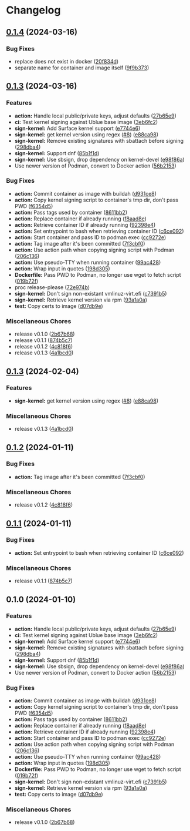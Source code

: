 # Changelog

## [0.1.4](https://github.com/atomic-studio-org/kernel-signer-docker/compare/v0.1.3...v0.1.4) (2024-03-16)


### Bug Fixes

* replace does not exist in docker ([20f834d](https://github.com/atomic-studio-org/kernel-signer-docker/commit/20f834d5dad86174ed5538648d7c9ee2eb5ef3c1))
* separate name for container and image itself ([9f9b373](https://github.com/atomic-studio-org/kernel-signer-docker/commit/9f9b37396e03ee4fb310958fca353744307c18b4))

## [0.1.3](https://github.com/atomic-studio-org/kernel-signer-docker/compare/v0.1.3...v0.1.3) (2024-03-16)


### Features

* **action:** Handle local public/private keys, adjust defaults ([27b65e9](https://github.com/atomic-studio-org/kernel-signer-docker/commit/27b65e99eeb106cd3aa8d7edfa3ca457cb2bac64))
* **ci:** Test kernel signing against Ublue base image ([3eb6fc2](https://github.com/atomic-studio-org/kernel-signer-docker/commit/3eb6fc298e4600cc97cd26ede9f55d95a8490f25))
* **sign-kernel:** Add Surface kernel support ([e7744e6](https://github.com/atomic-studio-org/kernel-signer-docker/commit/e7744e61f2a24d94688a39f6586498aae8efe6c8))
* **sign-kernel:** get kernel version using regex ([#8](https://github.com/atomic-studio-org/kernel-signer-docker/issues/8)) ([e88ca98](https://github.com/atomic-studio-org/kernel-signer-docker/commit/e88ca98f2f8453aef73aafe3827c873d47926d75))
* **sign-kernel:** Remove existing signatures with sbattach before signing ([298dba4](https://github.com/atomic-studio-org/kernel-signer-docker/commit/298dba4891a9c391a69b5e9f02cbc968aa69f004))
* **sign-kernel:** Support dnf ([85b1f1d](https://github.com/atomic-studio-org/kernel-signer-docker/commit/85b1f1d57dedb20199e20f18347dbc0922fc7d67))
* **sign-kernel:** Use sbsign, drop dependency on kernel-devel ([e98f86a](https://github.com/atomic-studio-org/kernel-signer-docker/commit/e98f86ac1097f0e4f07ad0fc0715bf5d6d890e58))
* Use newer version of Podman, convert to Docker action ([56b2153](https://github.com/atomic-studio-org/kernel-signer-docker/commit/56b2153b3c0c01d3761f8e4c820736abcf3cb17b))


### Bug Fixes

* **action:** Commit container as image with buildah ([d931ce8](https://github.com/atomic-studio-org/kernel-signer-docker/commit/d931ce87b915d52c0739a9b20ab142406b2eefb3))
* **action:** Copy kernel signing script to container's tmp dir, don't pass PWD ([f6354d5](https://github.com/atomic-studio-org/kernel-signer-docker/commit/f6354d5e021cf4df395ceccc326bbc8f93515c61))
* **action:** Pass tags used by container ([8611bb2](https://github.com/atomic-studio-org/kernel-signer-docker/commit/8611bb2b3dec7570862dfd0da08e678886d612f8))
* **action:** Replace container if already running ([f8aad8e](https://github.com/atomic-studio-org/kernel-signer-docker/commit/f8aad8e48ecdf3483b9c355f4874024c591df08a))
* **action:** Retrieve container ID if already running ([92398e4](https://github.com/atomic-studio-org/kernel-signer-docker/commit/92398e4ac8329da70b2295acd9366be5d8f6ae78))
* **action:** Set entrypoint to bash when retrieving container ID ([c6ce092](https://github.com/atomic-studio-org/kernel-signer-docker/commit/c6ce09237eae9bc59c76622c4f8b3189ade3b8aa))
* **action:** Start container and pass ID to podman exec ([cc9272e](https://github.com/atomic-studio-org/kernel-signer-docker/commit/cc9272e5bc077e722688cca6134d1d836b0a1213))
* **action:** Tag image after it's been committed ([7f3cbf0](https://github.com/atomic-studio-org/kernel-signer-docker/commit/7f3cbf0995551633c8fe4eb3aa76958d0ae4b5bc))
* **action:** Use action path when copying signing script with Podman ([206c136](https://github.com/atomic-studio-org/kernel-signer-docker/commit/206c136e2a31fd8512b8e1447f99eedccdcc612a))
* **action:** Use pseudo-TTY when running container ([99ac428](https://github.com/atomic-studio-org/kernel-signer-docker/commit/99ac428d4a11943089cc06e8f01f3c881d426b68))
* **action:** Wrap input in quotes ([198d305](https://github.com/atomic-studio-org/kernel-signer-docker/commit/198d3051467e57525741e88b8772606d39e38724))
* **Dockerfile:** Pass PWD to Podman, no longer use wget to fetch script ([019b72f](https://github.com/atomic-studio-org/kernel-signer-docker/commit/019b72fb9bd231bb0f2ffdb4db28068ccf0dddba))
* proc release-please ([72e974b](https://github.com/atomic-studio-org/kernel-signer-docker/commit/72e974bf837c8ff9f44ec65b6cda4f7b8818d5fb))
* **sign-kernel:** Don't sign non-existant vmlinuz-virt.efi ([c7391b5](https://github.com/atomic-studio-org/kernel-signer-docker/commit/c7391b578a5709126bef4487c28c761c2630cd8b))
* **sign-kernel:** Retrieve kernel version via rpm ([93a1a0a](https://github.com/atomic-studio-org/kernel-signer-docker/commit/93a1a0a489d3a24b369289ac014d53309d7f82c3))
* **test:** Copy certs to image ([d07db9e](https://github.com/atomic-studio-org/kernel-signer-docker/commit/d07db9ec605268e412b5a6f469b3a69dbd352931))


### Miscellaneous Chores

* release v0.1.0 ([2b67b68](https://github.com/atomic-studio-org/kernel-signer-docker/commit/2b67b68373572821e55c094954d1bdf71f0982a1))
* release v0.1.1 ([874b5c7](https://github.com/atomic-studio-org/kernel-signer-docker/commit/874b5c73915fce087a89bc01ce331ba99d6301af))
* release v0.1.2 ([4c818f6](https://github.com/atomic-studio-org/kernel-signer-docker/commit/4c818f61524c8e5756f39872fe85de90c6db8d4d))
* release v0.1.3 ([4a1bcd0](https://github.com/atomic-studio-org/kernel-signer-docker/commit/4a1bcd0e19ce56ece0f178e34c4079e771e62301))

## [0.1.3](https://github.com/EyeCantCU/kernel-signer/compare/v0.1.2...v0.1.3) (2024-02-04)


### Features

* **sign-kernel:** get kernel version using regex ([#8](https://github.com/EyeCantCU/kernel-signer/issues/8)) ([e88ca98](https://github.com/EyeCantCU/kernel-signer/commit/e88ca98f2f8453aef73aafe3827c873d47926d75))


### Miscellaneous Chores

* release v0.1.3 ([4a1bcd0](https://github.com/EyeCantCU/kernel-signer/commit/4a1bcd0e19ce56ece0f178e34c4079e771e62301))

## [0.1.2](https://github.com/EyeCantCU/kernel-signer/compare/v0.1.1...v0.1.2) (2024-01-11)


### Bug Fixes

* **action:** Tag image after it's been committed ([7f3cbf0](https://github.com/EyeCantCU/kernel-signer/commit/7f3cbf0995551633c8fe4eb3aa76958d0ae4b5bc))


### Miscellaneous Chores

* release v0.1.2 ([4c818f6](https://github.com/EyeCantCU/kernel-signer/commit/4c818f61524c8e5756f39872fe85de90c6db8d4d))

## [0.1.1](https://github.com/EyeCantCU/kernel-signer/compare/v0.1.0...v0.1.1) (2024-01-11)


### Bug Fixes

* **action:** Set entrypoint to bash when retrieving container ID ([c6ce092](https://github.com/EyeCantCU/kernel-signer/commit/c6ce09237eae9bc59c76622c4f8b3189ade3b8aa))


### Miscellaneous Chores

* release v0.1.1 ([874b5c7](https://github.com/EyeCantCU/kernel-signer/commit/874b5c73915fce087a89bc01ce331ba99d6301af))

## 0.1.0 (2024-01-10)


### Features

* **action:** Handle local public/private keys, adjust defaults ([27b65e9](https://github.com/EyeCantCU/kernel-signer/commit/27b65e99eeb106cd3aa8d7edfa3ca457cb2bac64))
* **ci:** Test kernel signing against Ublue base image ([3eb6fc2](https://github.com/EyeCantCU/kernel-signer/commit/3eb6fc298e4600cc97cd26ede9f55d95a8490f25))
* **sign-kernel:** Add Surface kernel support ([e7744e6](https://github.com/EyeCantCU/kernel-signer/commit/e7744e61f2a24d94688a39f6586498aae8efe6c8))
* **sign-kernel:** Remove existing signatures with sbattach before signing ([298dba4](https://github.com/EyeCantCU/kernel-signer/commit/298dba4891a9c391a69b5e9f02cbc968aa69f004))
* **sign-kernel:** Support dnf ([85b1f1d](https://github.com/EyeCantCU/kernel-signer/commit/85b1f1d57dedb20199e20f18347dbc0922fc7d67))
* **sign-kernel:** Use sbsign, drop dependency on kernel-devel ([e98f86a](https://github.com/EyeCantCU/kernel-signer/commit/e98f86ac1097f0e4f07ad0fc0715bf5d6d890e58))
* Use newer version of Podman, convert to Docker action ([56b2153](https://github.com/EyeCantCU/kernel-signer/commit/56b2153b3c0c01d3761f8e4c820736abcf3cb17b))


### Bug Fixes

* **action:** Commit container as image with buildah ([d931ce8](https://github.com/EyeCantCU/kernel-signer/commit/d931ce87b915d52c0739a9b20ab142406b2eefb3))
* **action:** Copy kernel signing script to container's tmp dir, don't pass PWD ([f6354d5](https://github.com/EyeCantCU/kernel-signer/commit/f6354d5e021cf4df395ceccc326bbc8f93515c61))
* **action:** Pass tags used by container ([8611bb2](https://github.com/EyeCantCU/kernel-signer/commit/8611bb2b3dec7570862dfd0da08e678886d612f8))
* **action:** Replace container if already running ([f8aad8e](https://github.com/EyeCantCU/kernel-signer/commit/f8aad8e48ecdf3483b9c355f4874024c591df08a))
* **action:** Retrieve container ID if already running ([92398e4](https://github.com/EyeCantCU/kernel-signer/commit/92398e4ac8329da70b2295acd9366be5d8f6ae78))
* **action:** Start container and pass ID to podman exec ([cc9272e](https://github.com/EyeCantCU/kernel-signer/commit/cc9272e5bc077e722688cca6134d1d836b0a1213))
* **action:** Use action path when copying signing script with Podman ([206c136](https://github.com/EyeCantCU/kernel-signer/commit/206c136e2a31fd8512b8e1447f99eedccdcc612a))
* **action:** Use pseudo-TTY when running container ([99ac428](https://github.com/EyeCantCU/kernel-signer/commit/99ac428d4a11943089cc06e8f01f3c881d426b68))
* **action:** Wrap input in quotes ([198d305](https://github.com/EyeCantCU/kernel-signer/commit/198d3051467e57525741e88b8772606d39e38724))
* **Dockerfile:** Pass PWD to Podman, no longer use wget to fetch script ([019b72f](https://github.com/EyeCantCU/kernel-signer/commit/019b72fb9bd231bb0f2ffdb4db28068ccf0dddba))
* **sign-kernel:** Don't sign non-existant vmlinuz-virt.efi ([c7391b5](https://github.com/EyeCantCU/kernel-signer/commit/c7391b578a5709126bef4487c28c761c2630cd8b))
* **sign-kernel:** Retrieve kernel version via rpm ([93a1a0a](https://github.com/EyeCantCU/kernel-signer/commit/93a1a0a489d3a24b369289ac014d53309d7f82c3))
* **test:** Copy certs to image ([d07db9e](https://github.com/EyeCantCU/kernel-signer/commit/d07db9ec605268e412b5a6f469b3a69dbd352931))


### Miscellaneous Chores

* release v0.1.0 ([2b67b68](https://github.com/EyeCantCU/kernel-signer/commit/2b67b68373572821e55c094954d1bdf71f0982a1))
